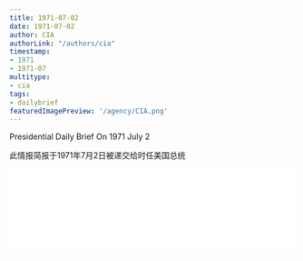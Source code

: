 ```yaml
---
title: 1971-07-02
date: 1971-07-02
author: CIA 
authorLink: "/authors/cia"
timestamp: 
- 1971
- 1971-07
multitype: 
- cia
tags: 
- dailybrief
featuredImagePreview: '/agency/CIA.png'
---
```



Presidential Daily Brief On 1971 July 2

此情报简报于1971年7月2日被递交给时任美国总统

<!--more-->





<div id="over" style="width:100%; overflow:hidden"> <iframe id="sFrame" name="sFrame" frameborder="no" border="0"  allowfullscreen marginwidth="0" scrolling="no" src = " /CIA/1971-07-02.html "  style = " position:absulute; width: 806px; top: 300;" > </iframe> </div>